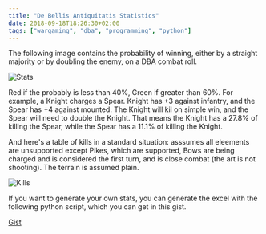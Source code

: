 ```yaml
---
title: "De Bellis Antiquitatis Statistics"
date: 2018-09-18T18:26:30+02:00
tags: ["wargaming", "dba", "programming", "python"]
---
```


The following image contains the probability of winning, either by a straight majority or by doubling the enemy, on a DBA combat roll.

![Stats](https://cloud.ajimenez.es/index.php/s/BiRHAEeTXJfRr9T/preview)

Red if the probably is less than 40%, Green if greater than 60%. For example, a Knight charges a Spear. Knight has +3 against infantry, and the Spear has +4 against mounted. The Knight will kil on simple win, and the Spear will need to double the Knight. That means the Knight has a 27.8% of killing the Spear, while the Spear has a 11.1% of killing the Knight.

And here's a table of kills in a standard situation: asssumes all eleements are unsupported except Pikes, which are supported, Bows are being charged and is considered the first turn, and is close combat (the art is not shooting). The terrain is assumed plain.

![Kills](https://cloud.ajimenez.es/index.php/s/3XongxsaECziPJK/preview)

If you want to generate your own stats, you can generate the excel with the
following python script, which you can get in this gist.

[Gist](https://gist.github.com/leberechtreinhold/5bdb6c345eb8842b5ffc6f8b58cecd73)
